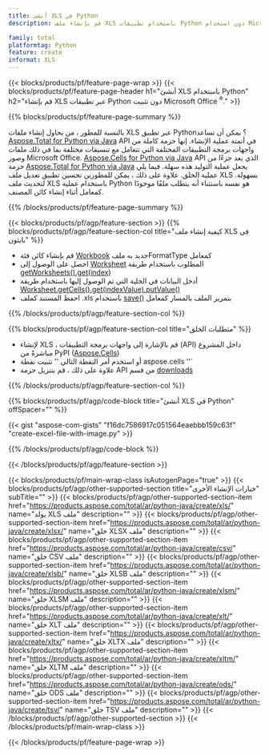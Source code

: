 ```yaml
---
title: أنشئ XLS في Python
description: قم بإنشاء ملف XLS باستخدام تطبيقات Python دون استخدام Microsoft Office. 

family: total
platformtag: Python
feature: create
informat: XLS
---
```

{{< blocks/products/pf/feature-page-wrap >}}
{{< blocks/products/pf/feature-page-header h1="أنشئ XLS باستخدام Python" h2="قم بإنشاء XLS عبر تطبيقات Python دون تثبيت Microsoft Office <sup>&reg;</sup>." >}}

{{% blocks/products/pf/feature-page-summary %}}

بالنسبة للمطور ، من يحاول إنشاء ملفات XLS عبر تطبيق Python؟ يمكن أن تساعد [Aspose.Total for Python via Java](https://products.aspose.com/total/python-java/) API في أتمتة عملية الإنشاء. إنها حزمة كاملة من واجهات برمجة التطبيقات المختلفة التي تتعامل مع تنسيقات مختلفة بما في ذلك ملفات وصور Microsoft Office. [Aspose.Cells for Python via Java](https://products.aspose.com/cells/python-java/) API الذي يعد جزءًا من حزمة [Aspose.Total for Python via Java](https://products.aspose.com/total/python-java/) يجعل عملية التوليد هذه سهلة. فيما يلي عملية الخلق. علاوة على ذلك ، يمكن للمطورين تحسين تطبيق تعديل ملف XLS بسهولة. لتحديث ملف XLS باستخدام عملية Python هو نفسه باستثناء أنه يتطلب ملفًا موجودًا كمعامل أثناء إنشاء كائن المصنف.

{{% /blocks/products/pf/feature-page-summary %}}

{{< blocks/products/pf/agp/feature-section >}}
{{% blocks/products/pf/agp/feature-section-col title="كيفية إنشاء ملف XLS في بايثون" %}}

- قم بإنشاء كائن فئة [Workbook](https://reference.aspose.com/cells/python/asposecells.api/Workbook) جديد به ملفFormatType كمعامل
- احصل على الوصول إلى [Worksheet](https://reference.aspose.com/cells/python/asposecells.api/Worksheet) المطلوب باستخدام طريقة [getWorksheets().get(index)](https://reference.aspose.com/cells/python/asposecells.api/workbook#Worksheets)
- أدخل البيانات في الخلية التي تم الوصول إليها باستخدام طريقة [Worksheet.getCells().get(indexValue).putValue()](https://reference.aspose.com/cells/python/asposecells.api/worksheet#Cells)
- احفظ المستند كملف .xls باستخدام [save()](https://reference.aspose.com/cells/python/asposecells.api/workbook#save(java.lang.String)) بتمرير الملف بالمسار كمعامل

{{% /blocks/products/pf/agp/feature-section-col %}}

{{% blocks/products/pf/agp/feature-section-col title="متطلبات الخلق" %}}

- لإنشاء XLS ، قم بالإشارة إلى واجهات برمجة التطبيقات (API) داخل المشروع مباشرةً من PyPI ([Aspose.Cells](https://pypi.org/project/aspose-cells/))
- أو استخدم أمر النقطة التالي '' تثبيت نقطة aspose.cells ''` 
- علاوة على ذلك ، قم بتنزيل حزمة API من قسم [downloads](https://releases.aspose.com/cells/python-java) 

{{% /blocks/products/pf/agp/feature-section-col %}}

{{% blocks/products/pf/agp/code-block title="أنشئ XLS في Python" offSpacer="" %}}

{{< gist "aspose-com-gists" "f16dc7586917c051564eaebbb159c63f" "create-excel-file-with-image.py" >}}

{{% /blocks/products/pf/agp/code-block %}}

{{< /blocks/products/pf/agp/feature-section >}}

{{< blocks/products/pf/main-wrap-class isAutogenPage="true" >}}
{{< blocks/products/pf/agp/other-supported-section title="خيارات الإنشاء الأخرى" subTitle="" >}}
{{< blocks/products/pf/agp/other-supported-section-item href="https://products.aspose.com/total/ar/python-java/create/xls/" name="يولد XLS ملف" description="" >}}
{{< blocks/products/pf/agp/other-supported-section-item href="https://products.aspose.com/total/ar/python-java/create/xlsx/" name="خلق XLSX ملف" description="" >}}
{{< blocks/products/pf/agp/other-supported-section-item href="https://products.aspose.com/total/ar/python-java/create/csv/" name="خلق CSV ملف" description="" >}}
{{< blocks/products/pf/agp/other-supported-section-item href="https://products.aspose.com/total/ar/python-java/create/xlsb/" name="خلق XLSB ملف" description="" >}}
{{< blocks/products/pf/agp/other-supported-section-item href="https://products.aspose.com/total/ar/python-java/create/xlsm/" name="خلق XLSM ملف" description="" >}}
{{< blocks/products/pf/agp/other-supported-section-item href="https://products.aspose.com/total/ar/python-java/create/xlt/" name="خلق XLT ملف" description="" >}}
{{< blocks/products/pf/agp/other-supported-section-item href="https://products.aspose.com/total/ar/python-java/create/xltx/" name="خلق XLTX ملف" description="" >}}
{{< blocks/products/pf/agp/other-supported-section-item href="https://products.aspose.com/total/ar/python-java/create/xltm/" name="خلق XLTM ملف" description="" >}}
{{< blocks/products/pf/agp/other-supported-section-item href="https://products.aspose.com/total/ar/python-java/create/ods/" name="خلق ODS ملف" description="" >}}
{{< blocks/products/pf/agp/other-supported-section-item href="https://products.aspose.com/total/ar/python-java/create/tsv/" name="خلق TSV ملف" description="" >}}
{{< /blocks/products/pf/agp/other-supported-section >}}
{{< /blocks/products/pf/main-wrap-class >}}

{{< /blocks/products/pf/feature-page-wrap >}}